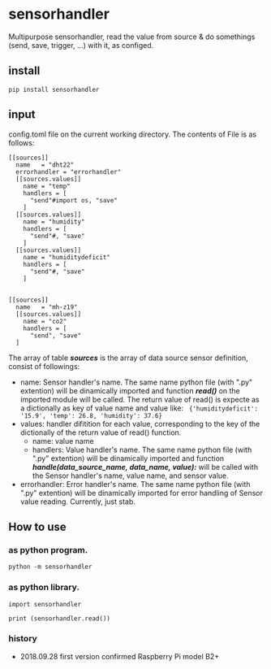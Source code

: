 # sensorhandler
Multipurpose sensorhandler, read the value from source & do somethings (send, save, trigger, ...) with it, as configed.

## install

```bash:
pip install sensorhandler
```

## input
config.toml file on the current working directory. The contents of File is as follows:

```
[[sources]]
  name   = "dht22"
  errorhandler = "errorhandler"
  [[sources.values]]
    name = "temp"
    handlers = [
      "send"#import os, "save"
    ]
  [[sources.values]]
    name = "humidity"
    handlers = [
      "send"#, "save"
    ]
  [[sources.values]]
    name = "humiditydeficit"
    handlers = [
      "send"#, "save"
    ]


[[sources]]
  name   = "mh-z19"
  [[sources.values]]
    name = "co2"
    handlers = [
      "send", "save"
  ]
```

The array of table ***sources*** is the array of data source sensor definition, consist of followings:

- name: Sensor handler's name. The same name python file (with ".py" extention) will be dinamically imported and function ***read()*** on the imported module will be called. The return value of read() is expecte as a dictionally as key of value name and value like:
``` {'humiditydeficit': '15.9', 'temp': 26.8, 'humidity': 37.6}```
- values: handler difitition for each value, corresponding to the key of the dictionally of the return value of read() function.
  - name: value name
  - handlers: Value handler's name. The same name python file (with ".py" extention) will be dinamically imported and function ***handle(data_source_name, data_name, value):*** will be called with the Sensor handler's name, value name, and sensor value.
- errorhandler: Error handler's name. The same name python file (with ".py" extention) will be dinamically imported for error handling of Sensor value reading. Currently, just stab.

## How to use 
### as python program.

```bash:
python -m sensorhandler 
```

### as python library.

```python:
import sensorhandler

print (sensorhandler.read())
```

### history
- 2018.09.28 first version confirmed Raspberry Pi model B2+
